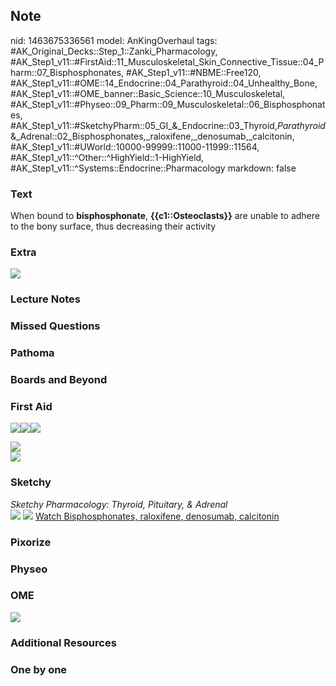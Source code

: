 ## Note
nid: 1463675336561
model: AnKingOverhaul
tags: #AK_Original_Decks::Step_1::Zanki_Pharmacology, #AK_Step1_v11::#FirstAid::11_Musculoskeletal_Skin_Connective_Tissue::04_Pharm::07_Bisphosphonates, #AK_Step1_v11::#NBME::Free120, #AK_Step1_v11::#OME::14_Endocrine::04_Parathyroid::04_Unhealthy_Bone, #AK_Step1_v11::#OME_banner::Basic_Science::10_Musculoskeletal, #AK_Step1_v11::#Physeo::09_Pharm::09_Musculoskeletal::06_Bisphosphonates, #AK_Step1_v11::#SketchyPharm::05_GI_&_Endocrine::03_Thyroid,_Parathyroid_&_Adrenal::02_Bisphosphonates,_raloxifene,_denosumab,_calcitonin, #AK_Step1_v11::#UWorld::10000-99999::11000-11999::11564, #AK_Step1_v11::^Other::^HighYield::1-HighYield, #AK_Step1_v11::^Systems::Endocrine::Pharmacology
markdown: false

### Text
<div>
  When bound to <b>bisphosphonate</b>, <b>{{c1::Osteoclasts}}</b>
  are unable to adhere to the bony surface, thus decreasing their
  activity
</div>

### Extra
<img src="paste-326438989332960.jpg">

### Lecture Notes


### Missed Questions


### Pathoma


### Boards and Beyond


### First Aid
<img src="paste-757245683957763.jpg"><img src=
"paste-144701743169539.jpg"><img src="paste-756945036247043.jpg">
<div><img src="paste-71098888617987.jpg"></div>
<div><img src="paste-97770635526147.jpg"></div>

### Sketchy
<div>
  <i>Sketchy Pharmacology: Thyroid, Pituitary, & Adrenal</i>
</div><img src="paste-722778571407361.jpg"> <img src=
"Screen%20Shot%202020-01-28%20at%206.46.48%20PM.png"> <a href=
"https://dashboard.sketchy.com/study/medical/courses/medical-pharmacology/units/medical-pharmacology-gi-endocrine/videos/medical-pharmacology-gi-and-endocrine-thyroid-parathyroid-and-adrenal-bisphosphonates-raloxifene-denosumab-calcitonin?utm_source=anki&utm_medium=partnership&utm_campaign=february_update&utm_content=medical">
Watch Bisphosphonates, raloxifene, denosumab, calcitonin</a>

### Pixorize


### Physeo


### OME
<div class="ome-widget">
  <a href=
  "https://onlinemeded.org/spa/musculoskeletal?ref=anki"><img src=
  "_OME_AnkiFlashcards_Topic_4.png"></a>
</div>

### Additional Resources


### One by one

